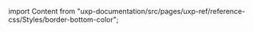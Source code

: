 
import Content from "uxp-documentation/src/pages/uxp-ref/reference-css/Styles/border-bottom-color";

<Content query="product=photoshop"/>
